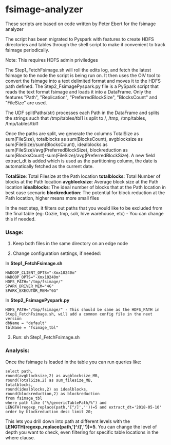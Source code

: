 # fsimage-analyzer

These scripts are based on code written by Peter Ebert for the fsimage analyzer

The script has been migrated to Pyspark with features to create HDFS directories and tables through the shell script to make it convenient to track fsimage periodically.

Note: This requires HDFS admin priviledges

The Step1_FetchFsimage.sh will roll the edits log, and fetch the latest fsimage to the node the script is being run on. It then uses the OIV tool to convert the fsimage into a text delimited format and moves it to the HDFS path defined.
The Step2_FsimagePyspark.py file is a PySpark script that reads the text format fsimage and loads it into a DataFrame. Only the features "Path", "Replication", "PreferredBlockSize", "BlocksCount" and "FileSize" are used.

The UDF splitPaths(str) processes each Path in the DataFrame and splits the strings such that /tmp/tables/tbl1 is split to /, /tmp, /tmp/tables, /tmp/tables/tbl1

Once the paths are split, we generate the columns TotalSize as sum(FileSize), totalblocks as sum(BlocksCount), avgblocksize as sum(FileSize)/sum(BlocksCount), idealblocks as sum(FileSize)/avg(PreferredBlockSize), blockreduction as sum(BlocksCount)-sum(FileSize)/avg(PreferredBlockSize). A new field extract_dt is added which is used as the partitioning column, the date is automatically fetched as the current date.

**TotalSize**: Total Filesize at the Path location
**totalblocks**: Total Number of blocks at the Path location
**avgblocksize**: Average block size at the Path location
**idealblocks**: The ideal number of blocks that at the Path location in best case scenario
**blockreduction**: The potential for block reduction at the Path location, higher means more small files

In the next step, it filters out paths that you would like to be excluded from the final table (eg: Oozie, tmp, solr, hive warehouse, etc) - You can change this if needed.

### Usage:

1) Keep both files in the same directory on an edge node

2) Change configuration settings, if needed:

  In **Step1_FetchFsimage.sh**
    
    HADOOP_CLIENT_OPTS="-Xmx10240m"
    HADOOP_OPTS="-Xmx10240m"
    HDFS_PATH="/tmp/fsimage/"
    SPARK_DRIVER_MEM="4G"
    SPARK_EXECUTOR_MEM="6G"

  In **Step2_FsimagePyspark.py**

    HDFS_PATH="/tmp/fsimage/" - This should be same as the HDFS_PATH in Step1_FetchFsimage.sh, will add a common config file in the next version
    dbName = "default"
    tblName = "fsimage_tbl"

3) Run: sh Step1_FetchFsimage.sh

### Analysis:

Once the fsimage is loaded in the table you can run queries like:

    select path,
    round(avgblocksize,2) as avgblocksize_MB,
    round(TotalSize,2) as sum_filesize_MB,
    totalblocks,
    round(idealblocks,2) as idealblocks,
    round(blockreduction,2) as blockreduction
    from fsimage_tbl
    where path like ("%/genericTablePath/%") and LENGTH(regexp_replace(path,'[^/]',''))=5 and extract_dt='2018-05-10'
    order by blockreduction desc limit 20;

This lets you drill down into path at different levels with the **LENGTH(regexp_replace(path,'[^/]',''))=5**. You can change the level of depth you want to check, even filtering for specific table locations in the where clause.
